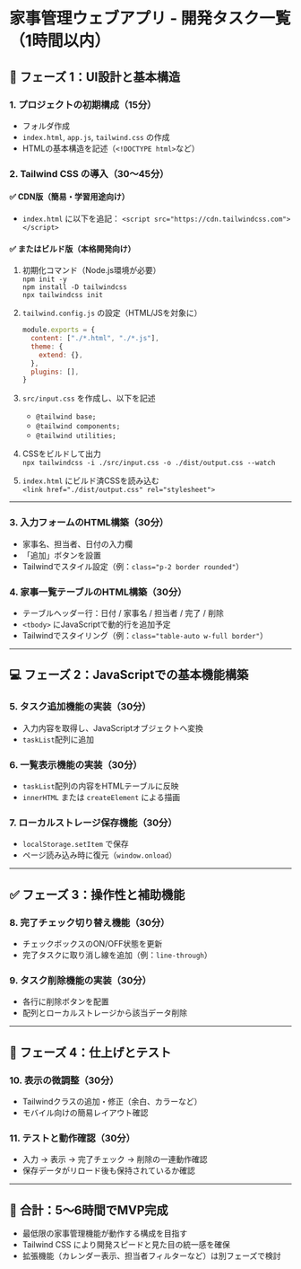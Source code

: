 # 家事管理ウェブアプリ - 開発タスク一覧（1時間以内）

## 🧱 フェーズ 1：UI設計と基本構造

### 1. プロジェクトの初期構成（15分）
- フォルダ作成
- `index.html`, `app.js`, `tailwind.css` の作成
- HTMLの基本構造を記述（`<!DOCTYPE html>`など）

### 2. Tailwind CSS の導入（30〜45分）

#### ✅ CDN版（簡易・学習用途向け）
- `index.html` に以下を追記：
  `<script src="https://cdn.tailwindcss.com"></script>`

#### ✅ またはビルド版（本格開発向け）

1. 初期化コマンド（Node.js環境が必要）  
   `npm init -y`  
   `npm install -D tailwindcss`  
   `npx tailwindcss init`

2. `tailwind.config.js` の設定（HTML/JSを対象に）  
   ```js
   module.exports = {
     content: ["./*.html", "./*.js"],
     theme: {
       extend: {},
     },
     plugins: [],
   }
   ```

3. `src/input.css` を作成し、以下を記述  
   - `@tailwind base;`  
   - `@tailwind components;`  
   - `@tailwind utilities;`

4. CSSをビルドして出力  
   `npx tailwindcss -i ./src/input.css -o ./dist/output.css --watch`

5. `index.html` にビルド済CSSを読み込む  
   `<link href="./dist/output.css" rel="stylesheet">`

---

### 3. 入力フォームのHTML構築（30分）
- 家事名、担当者、日付の入力欄
- 「追加」ボタンを設置
- Tailwindでスタイル設定（例：`class="p-2 border rounded"`）

### 4. 家事一覧テーブルのHTML構築（30分）
- テーブルヘッダー行：日付 / 家事名 / 担当者 / 完了 / 削除
- `<tbody>` にJavaScriptで動的行を追加予定
- Tailwindでスタイリング（例：`class="table-auto w-full border"`）

---

## 💻 フェーズ 2：JavaScriptでの基本機能構築

### 5. タスク追加機能の実装（30分）
- 入力内容を取得し、JavaScriptオブジェクトへ変換
- `taskList`配列に追加

### 6. 一覧表示機能の実装（30分）
- `taskList`配列の内容をHTMLテーブルに反映
- `innerHTML` または `createElement` による描画

### 7. ローカルストレージ保存機能（30分）
- `localStorage.setItem` で保存
- ページ読み込み時に復元（`window.onload`）

---

## ✅ フェーズ 3：操作性と補助機能

### 8. 完了チェック切り替え機能（30分）
- チェックボックスのON/OFF状態を更新
- 完了タスクに取り消し線を追加（例：`line-through`）

### 9. タスク削除機能の実装（30分）
- 各行に削除ボタンを配置
- 配列とローカルストレージから該当データ削除

---

## 🧪 フェーズ 4：仕上げとテスト

### 10. 表示の微調整（30分）
- Tailwindクラスの追加・修正（余白、カラーなど）
- モバイル向けの簡易レイアウト確認

### 11. テストと動作確認（30分）
- 入力 → 表示 → 完了チェック → 削除の一連動作確認
- 保存データがリロード後も保持されているか確認

---

## 📝 合計：5〜6時間でMVP完成
- 最低限の家事管理機能が動作する構成を目指す
- Tailwind CSS により開発スピードと見た目の統一感を確保
- 拡張機能（カレンダー表示、担当者フィルターなど）は別フェーズで検討
